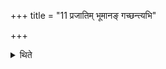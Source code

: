 +++
title = "11 प्रजातिम् भूमानङ् गच्छन्त्यभि"

+++

<details><summary>थिते</summary>

प्रजातिं भूमानं गच्छन्त्यभि स्वर्गं लोकं जयन्त्येषु लोकेषु उप्रतितिष्ठन्ति ११
</details>
